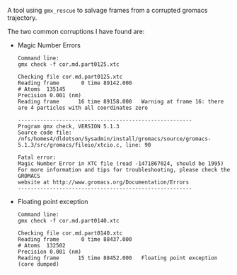 A tool using `gmx_rescue` to salvage frames from a corrupted gromacs
trajectory.

The two common corruptions I have found are:

- Magic Number Errors

    ```
    Command line:
    gmx check -f cor.md.part0125.xtc

    Checking file cor.md.part0125.xtc
    Reading frame       0 time 89142.000   
    # Atoms  135145
    Precision 0.001 (nm)
    Reading frame      16 time 89158.000   Warning at frame 16: there are 4 particles with all coordinates zero

    -------------------------------------------------------
    Program gmx check, VERSION 5.1.3
    Source code file: /nfs/homes4/dldotson/Sysadmin/install/gromacs/source/gromacs-5.1.3/src/gromacs/fileio/xtcio.c, line: 90

    Fatal error:
    Magic Number Error in XTC file (read -1471867024, should be 1995)
    For more information and tips for troubleshooting, please check the GROMACS
    website at http://www.gromacs.org/Documentation/Errors
    -------------------------------------------------------
    ```

- Floating point exception

    ```
    Command line:
    gmx check -f cor.md.part0140.xtc

    Checking file cor.md.part0140.xtc
    Reading frame       0 time 88437.000   
    # Atoms  132502
    Precision 0.001 (nm)
    Reading frame      15 time 88452.000   Floating point exception (core dumped)
    ```


